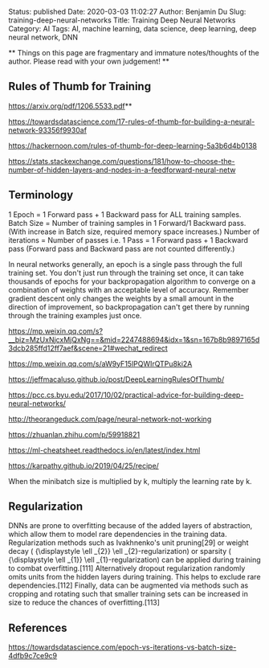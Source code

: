 Status: published
Date: 2020-03-03 11:02:27
Author: Benjamin Du
Slug: training-deep-neural-networks
Title: Training Deep Neural Networks
Category: AI
Tags: AI, machine learning, data science, deep learning, deep neural network, DNN

**
Things on this page are fragmentary and immature notes/thoughts of the author.
Please read with your own judgement!
**

## Rules of Thumb for Training

https://arxiv.org/pdf/1206.5533.pdf**

https://towardsdatascience.com/17-rules-of-thumb-for-building-a-neural-network-93356f9930af

https://hackernoon.com/rules-of-thumb-for-deep-learning-5a3b6d4b0138

https://stats.stackexchange.com/questions/181/how-to-choose-the-number-of-hidden-layers-and-nodes-in-a-feedforward-neural-netw

## Terminology

1 Epoch = 1 Forward pass + 1 Backward pass for ALL training samples.
Batch Size = Number of training samples in 1 Forward/1 Backward pass. (With increase in Batch size, required memory space increases.)
Number of iterations = Number of passes i.e. 1 Pass = 1 Forward pass + 1 Backward pass (Forward pass and Backward pass are not counted differently.)

In neural networks generally, an epoch is a single pass through the full training set. 
You don't just run through the training set once, 
it can take thousands of epochs for your backpropagation algorithm to converge on a combination of weights with an acceptable level of accuracy. 
Remember gradient descent only changes the weights by a small amount in the direction of improvement, 
so backpropagation can't get there by running through the training examples just once.




https://mp.weixin.qq.com/s?__biz=MzUxNjcxMjQxNg==&mid=2247488694&idx=1&sn=167b8b9897165d3dcb285ffd12ff7aef&scene=21#wechat_redirect

https://mp.weixin.qq.com/s/aW9yF15lPQWIrQTPu8ki2A

https://jeffmacaluso.github.io/post/DeepLearningRulesOfThumb/

https://pcc.cs.byu.edu/2017/10/02/practical-advice-for-building-deep-neural-networks/

http://theorangeduck.com/page/neural-network-not-working

https://zhuanlan.zhihu.com/p/59918821

https://ml-cheatsheet.readthedocs.io/en/latest/index.html

https://karpathy.github.io/2019/04/25/recipe/

When the minibatch size is multiplied by k, multiply the learning rate by k.

## Regularization

DNNs are prone to overfitting because of the added layers of abstraction, 
which allow them to model rare dependencies in the training data. 
Regularization methods such as Ivakhnenko's unit pruning[29] 
or weight decay ( {\displaystyle \ell _{2}} \ell _{2}-regularization) 
or sparsity ( {\displaystyle \ell _{1}} \ell _{1}-regularization) can be applied during training to combat overfitting.[111] 
Alternatively dropout regularization randomly omits units from the hidden layers during training. 
This helps to exclude rare dependencies.[112] 
Finally, 
data can be augmented via methods such as cropping and rotating 
such that smaller training sets can be increased in size to reduce the chances of overfitting.[113]

## References

https://towardsdatascience.com/epoch-vs-iterations-vs-batch-size-4dfb9c7ce9c9
